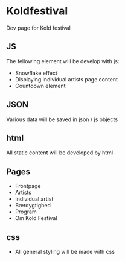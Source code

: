 # Koldfestival
Dev page for Kold festival

## JS
The fellowing element will be develop with js:
- Snowflake effect
- Displaying individual artists page content
- Countdown element
## JSON
Various data will be saved in json / js objects
## html
All static content will be developed by html
## Pages
- Frontpage
- Artists
- Individual artist
- Bærdygtighed
- Program
- Om Kold Festival
## 
## css
- All general styling will be made with css
